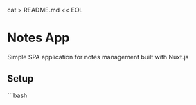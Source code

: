 cat > README.md << EOL
# Notes App

Simple SPA application for notes management built with Nuxt.js

## Setup

\`\`\`bash
